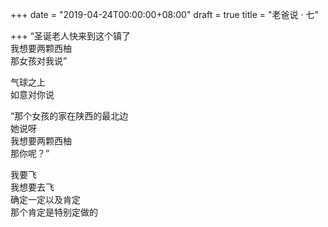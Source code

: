 +++
date = "2019-04-24T00:00:00+08:00"
draft = true
title = "老爸说 · 七"

+++
“圣诞老人快来到这个镇了  
我想要两颗西柚  
那女孩对我说”  
  
气球之上  
如意对你说  
  
“那个女孩的家在陕西的最北边  
她说呀  
我想要两颗西柚  
那你呢？”  
  
我要飞  
我想要去飞  
确定一定以及肯定  
那个肯定是特别定做的  